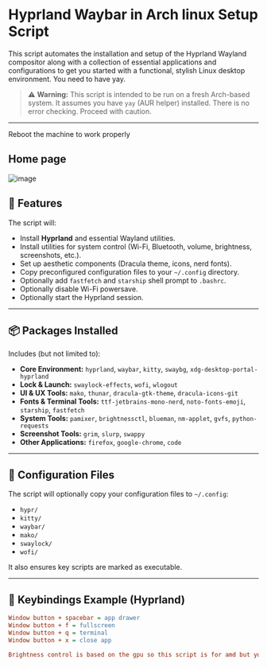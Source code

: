 # Hyprland Waybar in Arch linux Setup Script

This script automates the installation and setup of the Hyprland Wayland compositor along with a collection of essential applications and configurations to get you started with a functional, stylish Linux desktop environment.
You need to have yay.

> ⚠️ **Warning:** This script is intended to be run on a fresh Arch-based system. It assumes you have `yay` (AUR helper) installed. There is no error checking. Proceed with caution.
---
Reboot the machine to work properly
## Home page
![image](https://github.com/user-attachments/assets/52b1b610-036d-419b-aa34-286080efdba8)


## 🚀 Features

The script will:

- Install **Hyprland** and essential Wayland utilities.
- Install utilities for system control (Wi-Fi, Bluetooth, volume, brightness, screenshots, etc.).
- Set up aesthetic components (Dracula theme, icons, nerd fonts).
- Copy preconfigured configuration files to your `~/.config` directory.
- Optionally add `fastfetch` and `starship` shell prompt to `.bashrc`.
- Optionally disable Wi-Fi powersave.
- Optionally start the Hyprland session.

---

## 📦 Packages Installed

Includes (but not limited to):

- **Core Environment:** `hyprland`, `waybar`, `kitty`, `swaybg`, `xdg-desktop-portal-hyprland`
- **Lock & Launch:** `swaylock-effects`, `wofi`, `wlogout`
- **UI & UX Tools:** `mako`, `thunar`, `dracula-gtk-theme`, `dracula-icons-git`
- **Fonts & Terminal Tools:** `ttf-jetbrains-mono-nerd`, `noto-fonts-emoji`, `starship`, `fastfetch`
- **System Tools:** `pamixer`, `brightnessctl`, `blueman`, `nm-applet`, `gvfs`, `python-requests`
- **Screenshot Tools:** `grim`, `slurp`, `swappy`
- **Other Applications:** `firefox`, `google-chrome`, `code`

---

## 📂 Configuration Files

The script will optionally copy your configuration files to `~/.config`:

- `hypr/`
- `kitty/`
- `waybar/`
- `mako/`
- `swaylock/`
- `wofi/`

It also ensures key scripts are marked as executable.

---

## 🔧 Keybindings Example (Hyprland)

```ini
Window button + spacebar = app drawer
Window button + f = fullscreen
Window button + q = terminal
Window button + x = close app

Brightness control is based on the gpu so this script is for amd but you can change it .
